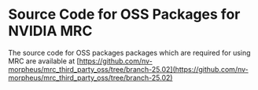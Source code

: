 <!--
SPDX-FileCopyrightText: Copyright (c) 2024, NVIDIA CORPORATION & AFFILIATES. All rights reserved.
SPDX-License-Identifier: Apache-2.0

Licensed under the Apache License, Version 2.0 (the "License");
you may not use this file except in compliance with the License.
You may obtain a copy of the License at

http://www.apache.org/licenses/LICENSE-2.0

Unless required by applicable law or agreed to in writing, software
distributed under the License is distributed on an "AS IS" BASIS,
WITHOUT WARRANTIES OR CONDITIONS OF ANY KIND, either express or implied.
See the License for the specific language governing permissions and
limitations under the License.
-->

# Source Code for OSS Packages for NVIDIA MRC

The source code for OSS packages packages which are required for using MRC are available at [https://github.com/nv-morpheus/mrc_third_party_oss/tree/branch-25.02](https://github.com/nv-morpheus/mrc_third_party_oss/tree/branch-25.02)
